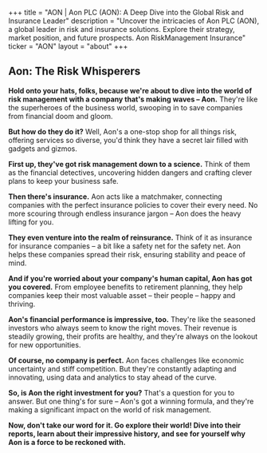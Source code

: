 +++
title = "AON |  Aon PLC (AON): A Deep Dive into the Global Risk and Insurance Leader"
description = "Uncover the intricacies of Aon PLC (AON), a global leader in risk and insurance solutions. Explore their strategy, market position, and future prospects. Aon RiskManagement Insurance"
ticker = "AON"
layout = "about"
+++

        


## Aon: The Risk Whisperers

**Hold onto your hats, folks, because we're about to dive into the world of risk management with a company that's making waves – Aon.** They're like the superheroes of the business world, swooping in to save companies from financial doom and gloom.

**But how do they do it?** Well, Aon's a one-stop shop for all things risk, offering services so diverse, you'd think they have a secret lair filled with gadgets and gizmos.

**First up, they've got risk management down to a science.** Think of them as the financial detectives, uncovering hidden dangers and crafting clever plans to keep your business safe. 

**Then there's insurance.** Aon acts like a matchmaker, connecting companies with the perfect insurance policies to cover their every need.  No more scouring through endless insurance jargon – Aon does the heavy lifting for you.

**They even venture into the realm of reinsurance.** Think of it as insurance for insurance companies – a bit like a safety net for the safety net.  Aon helps these companies spread their risk, ensuring stability and peace of mind.

**And if you're worried about your company's human capital, Aon has got you covered.**  From employee benefits to retirement planning, they help companies keep their most valuable asset – their people – happy and thriving.

**Aon's financial performance is impressive, too.** They're like the seasoned investors who always seem to know the right moves. Their revenue is steadily growing, their profits are healthy, and they're always on the lookout for new opportunities.

**Of course, no company is perfect.** Aon faces challenges like economic uncertainty and stiff competition.  But they're constantly adapting and innovating, using data and analytics to stay ahead of the curve.

**So, is Aon the right investment for you?**  That's a question for you to answer.  But one thing's for sure – Aon's got a winning formula, and they're making a significant impact on the world of risk management.

**Now, don't take our word for it. Go explore their world! Dive into their reports, learn about their impressive history, and see for yourself why Aon is a force to be reckoned with.** 

        